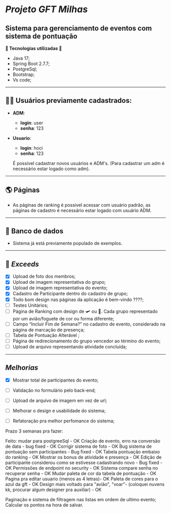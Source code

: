 # ***Projeto GFT Milhas***

## Sistema para gerenciamento de eventos com sistema de pontuação
**🔧 Tecnologias utilizadas 🔧**
- Java 17;
- Spring Boot 2.7.7;
- PostgreSql;
- Bootstrap;
- Vs code;
---

## 🙍‍♂️ Usuários previamente cadastrados:
- **ADM**:
    - **login**: user
    - **senha**: 123
- **Usuario**:
    - **login**: hoci
    - **senha**: 123
    
    É possível cadastrar novos usuários e ADM's.
    (Para cadastrar um adm é necessário estar logado como adm).
---

## 🌎 Páginas
- As páginas de ranking é possível acessar com usuário padrão, as páginas de cadastro é necessário estar logado com usuário ADM.
---

## 🎲 Banco de dados
- Sistema já está previamente populado de exemplos.
---


## 🎁 ***Exceeds***
- [x] Upload de foto dos membros;
- [x] Upload de imagem representativa do grupo;
- [x] Upload de imagem representativa do evento;
- [x] Cadastro de Participante dentro do cadastro de grupo;
- [x] Todo bom design nas páginas da aplicação é bem-vindo ????;
- [ ] Testes Unitários;
- [ ] Página de Ranking com design de 🛩️ ou 🚀. Cada grupo representado por um avião/foguete de cor ou forma
diferente;
- [ ] Campo “Incluir Fim de Semana?” no cadastro de evento, considerado na
página de marcação de presença;
- [ ] Tabela de Pontuação Alterável ;
- [ ] Página de redirecionamento do grupo vencedor ao término do evento;
- [ ] Upload de arquivo representando atividade concluída;
---

## ***Melhorias***

- [x] Mostrar total de participantes do evento;
- [ ] Validação no formulário pelo back-end;
- [ ] Upload de arquivo de imagem em vez de url;
- [ ] Melhorar o design e usabilidade do sistema;
- [ ] Refatoração pra melhor perfomance do sistema;



Prazo 3 semanas pra fazer: 

Feito: 
mudar para postgreeSql - OK
Criação de evento, erro na conversão de data - bug fixed - OK
Corrigir sistema de foto - OK
Bug sistema de pontuação sem participantes - Bug fixed - OK
Tabela pontuação embaixo do ranking - OK
Mostrar os bonus de atividade e presença - OK 
Edição de participante considerou como se estivesse cadastrando novo - Bug fixed - OK
Permissões de endpoint no security - OK
Sistema compare senha no recuperar senha - OK
Mudar paleta de cor da tabela de pontuação - OK
Pagina pra editar usuario (menos as 4 letras)- OK
Paleta de cores para o azul da gft - OK
Design mais voltado para "avião", "voar"- (coloquei nuvens kk, procurar algum designer pra auxiliar) - OK

Paginação e sistema de filtragem nas listas em ordem de ultimo evento;
Calcular os pontos na hora de salvar.